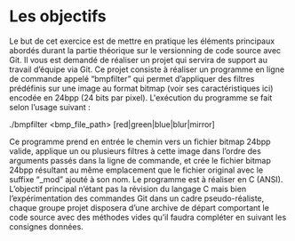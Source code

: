 # Les objectifs
Le but de cet exercice est de mettre en pratique les éléments principaux abordés durant la
partie théorique sur le versionning de code source avec Git. Il vous est demandé de réaliser un projet
qui servira de support au travail d’équipe via Git. Ce projet consiste à réaliser un programme en ligne
de commande appelé “bmpfilter” qui permet d’appliquer des filtres prédéfinis sur une image au
format bitmap (voir ses caractéristiques ici) encodée en 24bpp (24 bits par pixel). L'exécution du
programme se fait selon l’usage suivant :

./bmpfilter <bmp_file_path> [red|green|blue|blur|mirror]

Ce programme prend en entrée le chemin vers un fichier bitmap 24bpp valide, applique un ou
plusieurs filtres à cette image dans l’ordre des arguments passés dans la ligne de commande, et crée
le fichier bitmap 24bpp résultant au même emplacement que le fichier original avec le suffixe “_mod”
ajouté à son nom.
Le programme est à réaliser en C (ANSI). L’objectif principal n’étant pas la révision du langage C mais
bien l’expérimentation des commandes Git dans un cadre pseudo-réaliste, chaque groupe projet
disposera d’une archive de départ comportant le code source avec des méthodes vides qu’il faudra
compléter en suivant les consignes données.
